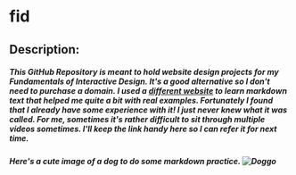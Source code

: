 # fid
## Description:
##### This GitHub Repository is meant to hold website design projects for my Fundamentals of Interactive Design. It's a good alternative so I don't need to purchase a domain. I used a [*different* website](https://www.markdowntutorial.com/) to learn markdown text that helped me quite a bit with real examples. Fortunately I found that I already have some experience with it! I just never knew what it was called. For me, sometimes it's **rather difficult** to sit through multiple videos sometimes. I'll keep the link handy here so I can refer it for next time.
##### Here's a cute image of a dog to do some markdown practice. ![Doggo](https://en.bcdn.biz/Images/2016/11/15/776342f0-86f5-4522-84c9-a02d6b11c766.jpg)
